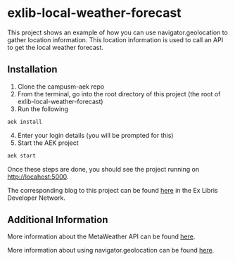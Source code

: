 # exlib-local-weather-forecast

This project shows an example of how you can use navigator.geolocation to gather location information. This location information is used to call an API to get the local weather forecast. 

## Installation
1. Clone the campusm-aek repo
2. From the terminal, go into the root directory of this project (the root of exlib-local-weather-forecast)
3. Run the following 
```bash
aek install
```
4. Enter your login details (you will be prompted for this) 
5. Start the AEK project  
```bash
aek start
```

Once these steps are done, you should see the project running on [http://locahost:5000](http://locahost:5000). 

The corresponding blog to this project can be found [here](https://developers.exlibrisgroup.com/blog/weather-tile-using-geolocation/) in the Ex Libris Developer Network.

## Additional Information 
More information about the MetaWeather API can be found [here](https://www.metaweather.com/api/).

More information about using navigator.geolocation can be found [here](https://developer.mozilla.org/en-US/docs/Web/API/Navigator/geolocation). 